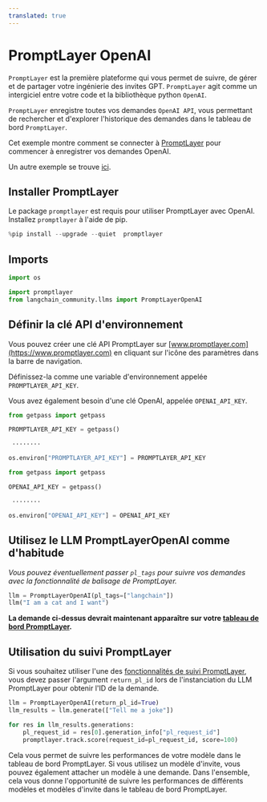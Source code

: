 ```yaml
---
translated: true
---
```


# PromptLayer OpenAI

`PromptLayer` est la première plateforme qui vous permet de suivre, de gérer et de partager votre ingénierie des invites GPT. `PromptLayer` agit comme un intergiciel entre votre code et la bibliothèque python `OpenAI`.

`PromptLayer` enregistre toutes vos demandes `OpenAI API`, vous permettant de rechercher et d'explorer l'historique des demandes dans le tableau de bord `PromptLayer`.

Cet exemple montre comment se connecter à [PromptLayer](https://www.promptlayer.com) pour commencer à enregistrer vos demandes OpenAI.

Un autre exemple se trouve [ici](/docs/integrations/providers/promptlayer).

## Installer PromptLayer

Le package `promptlayer` est requis pour utiliser PromptLayer avec OpenAI. Installez `promptlayer` à l'aide de pip.

```python
%pip install --upgrade --quiet  promptlayer
```

## Imports

```python
import os

import promptlayer
from langchain_community.llms import PromptLayerOpenAI
```

## Définir la clé API d'environnement

Vous pouvez créer une clé API PromptLayer sur [www.promptlayer.com](https://www.promptlayer.com) en cliquant sur l'icône des paramètres dans la barre de navigation.

Définissez-la comme une variable d'environnement appelée `PROMPTLAYER_API_KEY`.

Vous avez également besoin d'une clé OpenAI, appelée `OPENAI_API_KEY`.

```python
from getpass import getpass

PROMPTLAYER_API_KEY = getpass()
```

```output
 ········
```

```python
os.environ["PROMPTLAYER_API_KEY"] = PROMPTLAYER_API_KEY
```

```python
from getpass import getpass

OPENAI_API_KEY = getpass()
```

```output
 ········
```

```python
os.environ["OPENAI_API_KEY"] = OPENAI_API_KEY
```

## Utilisez le LLM PromptLayerOpenAI comme d'habitude

*Vous pouvez éventuellement passer `pl_tags` pour suivre vos demandes avec la fonctionnalité de balisage de PromptLayer.*

```python
llm = PromptLayerOpenAI(pl_tags=["langchain"])
llm("I am a cat and I want")
```

**La demande ci-dessus devrait maintenant apparaître sur votre [tableau de bord PromptLayer](https://www.promptlayer.com).**

## Utilisation du suivi PromptLayer

Si vous souhaitez utiliser l'une des [fonctionnalités de suivi PromptLayer](https://magniv.notion.site/Track-4deee1b1f7a34c1680d085f82567dab9), vous devez passer l'argument `return_pl_id` lors de l'instanciation du LLM PromptLayer pour obtenir l'ID de la demande.

```python
llm = PromptLayerOpenAI(return_pl_id=True)
llm_results = llm.generate(["Tell me a joke"])

for res in llm_results.generations:
    pl_request_id = res[0].generation_info["pl_request_id"]
    promptlayer.track.score(request_id=pl_request_id, score=100)
```

Cela vous permet de suivre les performances de votre modèle dans le tableau de bord PromptLayer. Si vous utilisez un modèle d'invite, vous pouvez également attacher un modèle à une demande.
Dans l'ensemble, cela vous donne l'opportunité de suivre les performances de différents modèles et modèles d'invite dans le tableau de bord PromptLayer.
